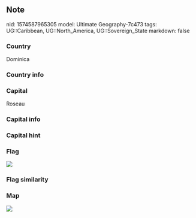 ## Note
nid: 1574587965305
model: Ultimate Geography-7c473
tags: UG::Caribbean, UG::North_America, UG::Sovereign_State
markdown: false

### Country
Dominica

### Country info


### Capital
Roseau

### Capital info


### Capital hint


### Flag
<img src="ug-flag-dominica.svg">

### Flag similarity


### Map
<img src="ug-map-dominica.png">
